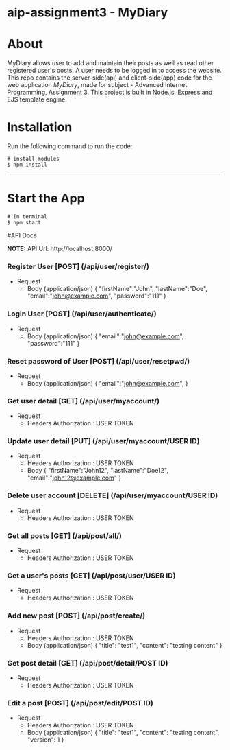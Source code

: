 # aip-assignment3 - MyDiary

# About

MyDiary allows user to add and maintain their posts as well as read other registered user's posts. A user needs to be logged in to access the website.
This repo contains the server-side(api) and client-side(app) code for the web application *MyDiary*, made for subject - Advanced Internet Programming, Assignment 3. This project is built in Node.js, Express and EJS template engine.

# Installation

Run the following command to run the code:

```
# install modules
$ npm install 

```

-------------
# Start the App

```
# In terminal
$ npm start
```

#API Docs

**NOTE:** API Url: http://localhost:8000/

### Register User [POST] (/api/user/register/)
+ Request
    + Body (application/json)
    {
        "firstName":"John",
        "lastName":"Doe",
        "email":"john@example.com",
        "password":"111"
    }
    
### Login User [POST] (/api/user/authenticate/)
+ Request
    + Body (application/json)
    {
        "email":"john@example.com",
        "password":"111"
    }
    
    
### Reset password of User [POST] (/api/user/resetpwd/)
+ Request
    + Body (application/json)
    {
        "email":"john@example.com",
    }

### Get user detail [GET] (/api/user/myaccount/)
+ Request
    + Headers
      Authorization : USER TOKEN

### Update user detail [PUT] (/api/user/myaccount/USER ID)
+ Request
    + Headers
      Authorization : USER TOKEN
    + Body
    {
        "firstName":"John12",
        "lastName":"Doe12",
        "email":"john12@example.com"
    }    

### Delete user account [DELETE] (/api/user/myaccount/USER ID)
+ Request
    + Headers
      Authorization : USER TOKEN

### Get all posts [GET] (/api/post/all/)
+ Request
    + Headers
      Authorization : USER TOKEN

### Get a user's posts [GET] (/api/post/user/USER ID)
+ Request
    + Headers
      Authorization : USER TOKEN
      
### Add new post [POST] (/api/post/create/)
+ Request
    + Headers
      Authorization : USER TOKEN
    + Body (application/json)
    {
      "title": "test1",
      "content": "testing content"
    }

### Get post detail [GET] (/api/post/detail/POST ID)
+ Request
    + Headers
      Authorization : USER TOKEN
 
### Edit a post [POST] (/api/post/edit/POST ID)
+ Request
    + Headers
      Authorization : USER TOKEN
    + Body (application/json)
    {
      "title": "test1",
      "content": "testing content",
      "version": 1
    }
